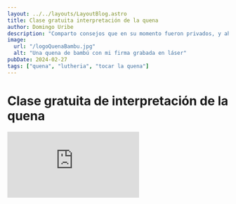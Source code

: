 ```yaml
---
layout: ../../layouts/LayoutBlog.astro
title: Clase gratuita interpretación de la quena
author: Domingo Uribe
description: "Comparto consejos que en su momento fueron privados, y ahora son público para beneficio de todos"
image:
  url: "/logoQuenaBambu.jpg"
  alt: "Una quena de bambú con mi firma grabada en láser"
pubDate: 2024-02-27
tags: ["quena", "lutheria", "tocar la quena"]
---
```


# Clase gratuita de interpretación de la quena

<iframe src="https://www.youtube.com/embed/4PUGyJJtZWg?si=_A9WB8r_Bnkf1IDd" title="YouTube video player" frameborder="0" allow="accelerometer; autoplay; clipboard-write; encrypted-media; gyroscope; picture-in-picture; web-share" allowfullscreen></iframe>
